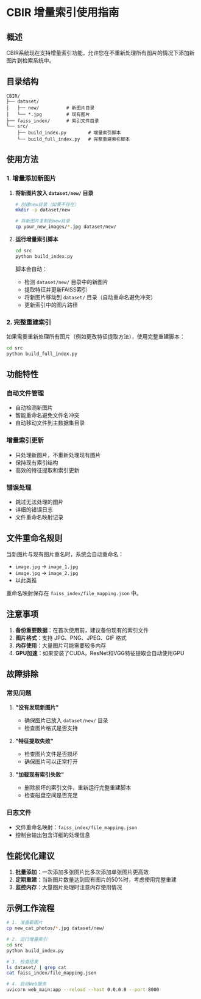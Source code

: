 # CBIR 增量索引使用指南

## 概述

CBIR系统现在支持增量索引功能，允许您在不重新处理所有图片的情况下添加新图片到检索系统中。

## 目录结构

```
CBIR/
├── dataset/
│   ├── new/          # 新图片目录
│   └── *.jpg         # 现有图片
├── faiss_index/      # 索引文件目录
└── src/
    ├── build_index.py        # 增量索引脚本
    └── build_full_index.py   # 完整重建索引脚本
```

## 使用方法

### 1. 增量添加新图片

1. **将新图片放入 `dataset/new/` 目录**
   ```bash
   # 创建new目录（如果不存在）
   mkdir -p dataset/new
   
   # 将新图片复制到new目录
   cp your_new_images/*.jpg dataset/new/
   ```

2. **运行增量索引脚本**
   ```bash
   cd src
   python build_index.py
   ```

   脚本会自动：
   - 检测 `dataset/new/` 目录中的新图片
   - 提取特征并更新FAISS索引
   - 将新图片移动到 `dataset/` 目录（自动重命名避免冲突）
   - 更新索引中的图片路径

### 2. 完整重建索引

如果需要重新处理所有图片（例如更改特征提取方法），使用完整重建脚本：

```bash
cd src
python build_full_index.py
```

## 功能特性

### 自动文件管理
- 自动检测新图片
- 智能重命名避免文件名冲突
- 自动移动文件到主数据集目录

### 增量索引更新
- 只处理新图片，不重新处理现有图片
- 保持现有索引结构
- 高效的特征提取和索引更新

### 错误处理
- 跳过无法处理的图片
- 详细的错误日志
- 文件重命名映射记录

## 文件重命名规则

当新图片与现有图片重名时，系统会自动重命名：
- `image.jpg` → `image_1.jpg`
- `image.jpg` → `image_2.jpg`
- 以此类推

重命名映射保存在 `faiss_index/file_mapping.json` 中。

## 注意事项

1. **备份重要数据**：在首次使用前，建议备份现有的索引文件
2. **图片格式**：支持 JPG、PNG、JPEG、GIF 格式
3. **内存使用**：大量图片可能需要较多内存
4. **GPU加速**：如果安装了CUDA，ResNet和VGG特征提取会自动使用GPU

## 故障排除

### 常见问题

1. **"没有发现新图片"**
   - 确保图片已放入 `dataset/new/` 目录
   - 检查图片格式是否支持

2. **"特征提取失败"**
   - 检查图片文件是否损坏
   - 确保图片可以正常打开

3. **"加载现有索引失败"**
   - 删除损坏的索引文件，重新运行完整重建脚本
   - 检查磁盘空间是否充足

### 日志文件

- 文件重命名映射：`faiss_index/file_mapping.json`
- 控制台输出包含详细的处理信息

## 性能优化建议

1. **批量添加**：一次添加多张图片比多次添加单张图片更高效
2. **定期重建**：当新图片数量达到现有图片的50%时，考虑使用完整重建
3. **监控内存**：大量图片处理时注意内存使用情况

## 示例工作流程

```bash
# 1. 准备新图片
cp new_cat_photos/*.jpg dataset/new/

# 2. 运行增量索引
cd src
python build_index.py

# 3. 检查结果
ls dataset/ | grep cat
cat faiss_index/file_mapping.json

# 4. 启动Web服务
uvicorn web_main:app --reload --host 0.0.0.0 --port 8000
```

